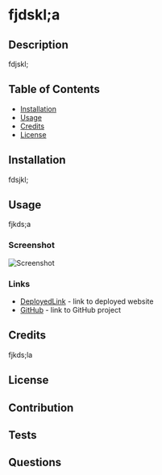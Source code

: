 # fjdskl;a

## Description

fdjskl;

## Table of Contents

* [Installation](#installation)
* [Usage](#usage)
* [Credits](#credits)
* [License](#license)

## Installation

fdsjkl;

## Usage

fjkds;a

### Screenshot

![Screenshot](fdsjkl;fds)

### Links

* [DeployedLink](fjdsk;la) - link to deployed website
* [GitHub](fkds;lafjs) - link to GitHub project

## Credits

fjkds;la

## License

## Contribution

## Tests

## Questions
